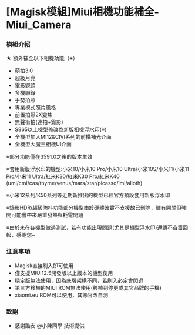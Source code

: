 # [Magisk模組]Miui相機功能補全-Miui_Camera
### 模組介紹
★ 額外補全以下相機功能（※）
- 萌拍3.0
- 超級月亮
- 電影鏡頭
- 多機聯錄
- 手勢拍照
- 專業模式照片風格
- 前置拍照2X變焦
- 無聲街拍(連拍+錄影)
- S865以上機型修改為新版相機浮水印(※)
- 全機型加入MI12&CIVI系列的前攝補光介面
- 全機型大魔王相機UI介面

※部分功能僅在3591.0之後的版本生效

※套用新版浮水印的機型:小米10/小米10 Pro/小米10 Ultra/小米10S/小米11/小米11 Pro/小米11 Ultra/紅米K30/紅米K30 Pro/紅米K40
(umi/cmi/cas/thyme/venus/mars/star/picasso/lmi/alioth)

※小米12系列/K50系列等近期新推出的機型已經官方預設套用新版浮水印

※錄影HDR/超級防抖功能部分機型由於硬體確實不支援故已刪除，雖有開關但強開可能會帶來嚴重發熱與耗電問題

※由於未在各機型做過測試，若有功能出現問題(尤其是機型浮水印)還請不吝嗇回報，感謝您~

### 注意事項
- Magisk直接刷入即可使用
- 僅支援MIUI12.5開發版以上版本的機型使用
- 穩定版無法使用，因為底層架構不同，若刷入必定會閃退
- 第三方移植的MIUI ROM無法使用(移植到停更或其它品牌的手機)
- xiaomi.eu ROM可以使用，其餘官改自測

### 致謝
- 感謝酷安 @小陳同學 技術提供
